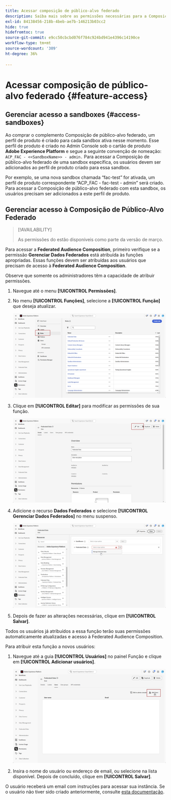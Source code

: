 ```yaml
---
title: Acessar composição de público-alvo federado
description: Saiba mais sobre as permissões necessárias para a Composição de público federado
exl-id: 84138456-218b-4beb-ae7b-146213b03cc2
hide: true
hidefromtoc: true
source-git-commit: e9cc50cbcbd076f784c924bd941e4396c14190ce
workflow-type: tm+mt
source-wordcount: '309'
ht-degree: 36%

---
```


# Acessar composição de público-alvo federado {#feature-access}

## Gerenciar acesso a sandboxes {#access-sandboxes}

Ao comprar o complemento Composição de público-alvo federado, um perfil de produto é criado para cada sandbox ativa nesse momento. Esse perfil de produto é criado no Admin Console sob o cartão de produto **Adobe Experience Platform** e segue a seguinte convenção de nomeação: `ACP_FAC - <<SandboxName>> - admin.` Para acessar a Composição de público-alvo federado de uma sandbox específica, os usuários devem ser adicionados ao perfil de produto criado para essa sandbox.

Por exemplo, se uma nova sandbox chamada “fac-test” for ativada, um perfil de produto correspondente “ACP_FAC - fac-test - admin” será criado. Para acessar a Composição de público-alvo federado com esta sandbox, os usuários precisam ser adicionados a este perfil de produto.

## Gerenciar acesso à Composição de Público-Alvo Federado

>[!AVAILABILITY]
>
>As permissões do estão disponíveis como parte da versão de março.

Para acessar a **Federated Audience Composition**, primeiro verifique se a permissão **Gerenciar Dados Federados** está atribuída às funções apropriadas. Essas funções devem ser atribuídas aos usuários que precisam de acesso à **Federated Audience Composition**.

Observe que somente os administradores têm a capacidade de atribuir permissões.

1. Navegue até o menu **[!UICONTROL Permissões]**.

1. No menu **[!UICONTROL Funções]**, selecione a **[!UICONTROL Função]** que deseja atualizar.

   ![](assets/access_fda_1.png)

1. Clique em **[!UICONTROL Editar]** para modificar as permissões de sua função.

   ![](assets/access_fda_2.png)

1. Adicione o recurso **Dados Federados** e selecione **[!UICONTROL Gerenciar Dados Federados]** no menu suspenso.

   ![](assets/access_fda_3.png)

1. Depois de fazer as alterações necessárias, clique em **[!UICONTROL Salvar]**.

Todos os usuários já atribuídos a essa função terão suas permissões automaticamente atualizadas e acesso à Federated Audience Composition.

Para atribuir esta função a novos usuários:

1. Navegue até a guia **[!UICONTROL Usuários]** no painel Função e clique em **[!UICONTROL Adicionar usuários]**.

   ![](assets/access_fda_4.png)

1. Insira o nome do usuário ou endereço de email, ou selecione na lista disponível. Depois de concluído, clique em **[!UICONTROL Salvar]**.

O usuário receberá um email com instruções para acessar sua instância. Se o usuário não tiver sido criado anteriormente, consulte [esta documentação](https://experienceleague.adobe.com/pt-br/docs/experience-platform/access-control/abac/permissions-ui/users).
